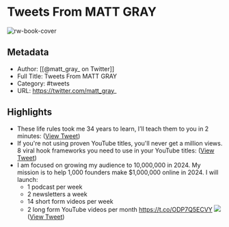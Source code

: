 # Tweets From MATT GRAY

![rw-book-cover](https://pbs.twimg.com/profile_images/1669158896227737601/2y1eIG_L.jpg)

## Metadata
- Author: [[@matt_gray_ on Twitter]]
- Full Title: Tweets From MATT GRAY
- Category: #tweets
- URL: https://twitter.com/matt_gray_

## Highlights
- These life rules took me 34 years to learn, I’ll teach them to you in 2 minutes: ([View Tweet](https://twitter.com/matt_gray_/status/1726225492053754270))
- If you're not using proven YouTube titles, you'll never get a million views.
  8 viral hook frameworks you need to use in your YouTube titles: ([View Tweet](https://twitter.com/matt_gray_/status/1725145875175866529))
- I am focused on growing my audience to 10,000,000 in 2024.
  My mission is to help 1,000 founders make $1,000,000 online in 2024. 
  I will launch:
  - 1 podcast per week
  - 2 newsletters a week
  - 14 short form videos per week
  - 2 long form YouTube videos per month https://t.co/ODP7Q5ECVY
  ![](https://pbs.twimg.com/media/GC_MocoW4AAZEjO.jpg) ([View Tweet](https://twitter.com/matt_gray_/status/1742836586163609723))
